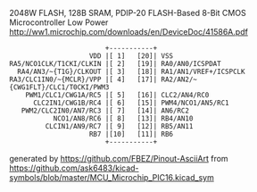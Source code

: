 2048W FLASH, 128B SRAM, PDIP-20
FLASH-Based 8-Bit CMOS Microcontroller Low Power
http://ww1.microchip.com/downloads/en/DeviceDoc/41586A.pdf


	                        +-----------+
	                    VDD |[ 1]   [20]| VSS
	RA5/NCO1CLK/T1CKI/CLKIN |[ 2]   [19]| RA0/AN0/ICSPDAT
	  RA4/AN3/~{T1G}/CLKOUT |[ 3]   [18]| RA1/AN1/VREF+/ICSPCLK
	RA3/CLC1IN0/~{MCLR}/VPP |[ 4]   [17]| RA2/AN2/~{CWG1FLT}/CLC1/T0CKI/PWM3
	    PWM1/CLC1/CWG1A/RC5 |[ 5]   [16]| CLC2/AN4/RC0
	      CLC2IN1/CWG1B/RC4 |[ 6]   [15]| PWM4/NCO1/AN5/RC1
	   PWM2/CLC2IN0/AN7/RC3 |[ 7]   [14]| AN6/RC2
	           NCO1/AN8/RC6 |[ 8]   [13]| RB4/AN10
	         CLCIN1/AN9/RC7 |[ 9]   [12]| RB5/AN11
	                    RB7 |[10]   [11]| RB6
	                        +-----------+


generated by https://github.com/FBEZ/Pinout-AsciiArt from https://github.com/ask6483/kicad-symbols/blob/master/MCU_Microchip_PIC16.kicad_sym